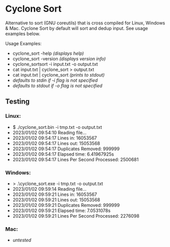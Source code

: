 # Cyclone Sort
Alternative to sort (GNU coreutils) that is cross compiled for Linux, Windows & Mac. Cyclone Sort by default will sort and dedup input. See usage examples below.

Usage Examples:
- cyclone_sort -help _(displays help)_
- cyclone_sort -version _(displays version info)_
- cyclone_sortsort -i input.txt -o output.txt
- cat input.txt | cyclone_sort > output.txt
- cat input.txt | cyclone_sort _(prints to stdout)_
- _defaults to stdin if -i flag is not specified_
- _defaults to stdout if -o flag is not specified_

## Testing

### Linux:
- $ ./cyclone_sort.bin -i tmp.txt -o output.txt
- 2023/01/02 09:54:10 Reading file...
- 2023/01/02 09:54:17 Lines in: 16053567
- 2023/01/02 09:54:17 Lines out: 15053568
- 2023/01/02 09:54:17 Duplicates Removed: 999999
- 2023/01/02 09:54:17 Elapsed time: 6.41967925s
- 2023/01/02 09:54:17 Lines Per Second Processed: 2500681

### Windows:
- \> .\cyclone_sort.exe -i tmp.txt -o output.txt
- 2023/01/02 09:59:14 Reading file...
- 2023/01/02 09:59:21 Lines in: 16053567
- 2023/01/02 09:59:21 Lines out: 15053568
- 2023/01/02 09:59:21 Duplicates Removed: 999999
- 2023/01/02 09:59:21 Elapsed time: 7.0531078s
- 2023/01/02 09:59:21 Lines Per Second Processed: 2276098

### Mac:
- _untested_
